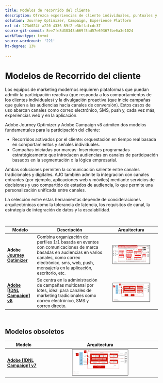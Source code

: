 ```yaml
---
title: Modelos de recorrido del cliente
description: Ofrezca experiencias de cliente individuales, puntuales y orquestadas en todas las pantallas.
solution: Journey Optimizer, Campaign, Experience Platform
exl-id: 273d024f-a220-4336-89f2-e3bffafcdc37
source-git-commit: 8ee7fe8d38343a669f5ad57e69367fbe6a3e1024
workflow-type: tm+mt
source-wordcount: '221'
ht-degree: 13%

---
```


# Modelos de Recorrido del cliente

Los equipos de marketing modernos requieren plataformas que puedan admitir la participación reactiva (que responda a los comportamientos de los clientes individuales) y la divulgación proactiva (que inicie campañas que guíen a las audiencias hacia canales de conversión). Estos casos de uso abarcan canales como correo electrónico, SMS, push y, cada vez más, experiencias web y en la aplicación.

Adobe Journey Optimizer y Adobe Campaign v8 admiten dos modelos fundamentales para la participación del cliente:

- Recorridos activados por el cliente: orquestación en tiempo real basada en comportamientos y señales individuales.
- Campañas iniciadas por marcas: Inserciones programadas estratégicamente que introducen audiencias en canales de participación basados en la segmentación o la lógica empresarial.

Ambas soluciones permiten la comunicación saliente entre canales tradicionales y digitales. AJO también admite la integración con canales entrantes (por ejemplo, aplicaciones web y móviles) mediante servicios de decisiones y uso compartido de estados de audiencia, lo que permite una personalización unificada entre canales.

La selección entre estas herramientas depende de consideraciones arquitectónicas como la tolerancia de latencia, los requisitos de canal, la estrategia de integración de datos y la escalabilidad.

<br>

| Modelo | Descripción | Arquitectura |
|---|---|:---:|
| **[Adobe Journey Optimizer](journey-optimizer/journey-optimizer-overview.md)** | Combina organización de perfiles 1:1 basada en eventos con comunicaciones de marca basadas en audiencias en varios canales, como correo electrónico, sms, web, push, mensajería en la aplicación, escritorio, etc. | <img src="journey-optimizer/images/ajo-architecture.svg" alt="Arquitectura de referencia para el modelo de Journey Optimizer" style="width:75%; border:1px solid #4a4a4a" class="modal-image" /> |
| **[Adobe [!DNL Campaign] v8](campaign-v8/campaign-v8-overview.md)** | Se centra en la administración de campañas multicanal por lotes, ideal para canales de marketing tradicionales como correo electrónico, SMS y correo directo. | <img src="campaign-v8/images/campaign-v8-architecture.svg" alt="Arquitectura de referencia para el modelo de Campaign v8" style="width:75%; border:1px solid #4a4a4a" class="modal-image" /> |

<br>

## Modelos obsoletos

| Modelo | Arquitectura |
|---|:---:|
| **[Adobe [!DNL Campaign] v7](campaign-v7/campaign-v7-overview.md)** | <img src="campaign-v7/images/campaign-v7-architecture.svg" alt="Arquitectura de referencia para el modelo de Campaign v7" style="width:50%; border:1px solid #4a4a4a" class="modal-image" /> |